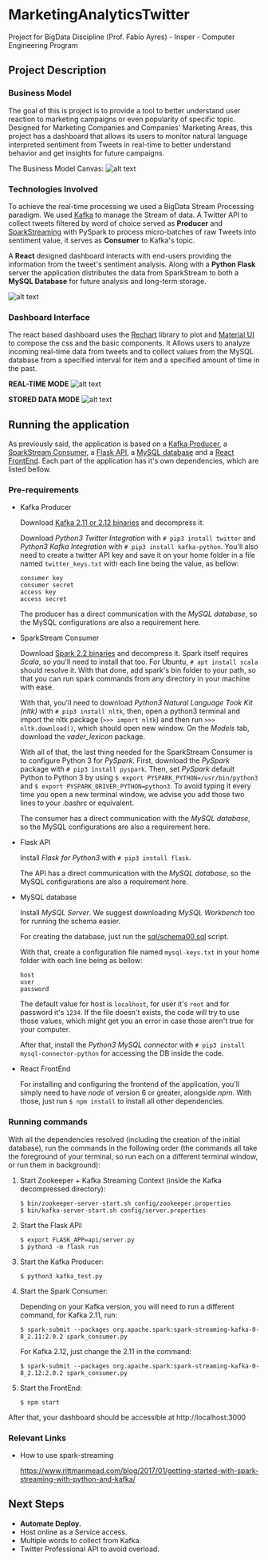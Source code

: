 # MarketingAnalyticsTwitter

Project for BigData Discipline (Prof. Fabio Ayres) - Insper - Computer Engineering Program

## Project Description

### Business Model

The goal of this is project is to provide a tool to better understand user reaction to marketing campaigns or even popularity of
specific topic. Designed for Marketing Companies and Companies' Marketing Areas, this project has a dashboard that allows its users to monitor natural language interpreted sentiment from Tweets in real-time to better understand behavior and get insights for future campaigns.

The Business Model Canvas:
![alt text](./images/Canvas.jpeg "Canvas")

### Technologies Involved

To achieve the real-time processing we used a BigData Stream Processing paradigm. We used [Kafka](https://kafka.apache.org/) to manage the Stream of data. A Twitter API to collect tweets filtered by word of choice served as **Producer** and [SparkStreaming](https://spark.apache.org/streaming/) with PySpark to process micro-batches of raw Tweets into sentiment value, it serves as **Consumer** to Kafka's topic.

A **React** designed dashboard interacts with end-users providing the information from the tweet's sentiment analysis. Along with a **Python Flask** server the application distributes the data from SparkStream to both a **MySQL Database** for future analysis and long-term storage.

![alt text](./images/Model.jpeg "Model")

### Dashboard Interface

The react based dashboard uses the [Rechart](http://recharts.org/) library to plot and [Material UI](http://www.material-ui.com/) to compose the css and the basic components.
It Allows users to analyze incoming real-time data from tweets and to collect values from the MySQL database from a specified interval for item and a specified amount of time in the past.

**REAL-TIME MODE**
![alt text](./images/Screenshot.jpeg "Screenshot")

**STORED DATA MODE**
![alt text](./images/Screenshot2.jpeg "Screenshot")

## Running the application

As previously said, the application is based on a [Kafka Producer](kafka_test.py), a
[SparkStream Consumer](spark_consumer.py), a [Flask API](api/server.py), a
[MySQL database](sql/schema00.sql) and a [React FrontEnd](front_end). Each part of the
application has it's own dependencies, which are listed bellow.

### Pre-requirements

  * Kafka Producer

    Download [Kafka 2.11 or 2.12 binaries](https://kafka.apache.org/downloads) and decompress it.

    Download *Python3 Twitter Integration* with `# pip3 install twitter` and *Python3 Kafka Integration* with `# pip3 install kafka-python`. You'll also need to create a twitter API key and save it on your home folder in a file named `twitter_keys.txt` with each line being the value, as bellow:

    ```
    consumer key
    consumer secret
    access key
    access secret
    ```

    The producer has a direct communication with the *MySQL database*, so the MySQL configurations are also a requirement here.

  * SparkStream Consumer

    Download [Spark 2.2 binaries](https://spark.apache.org/downloads.html) and decompress it. Spark itself requires *Scala*, so you'll need to install that too. For Ubuntu, `# apt install scala` should resolve it. With that done, add spark's bin folder to your path, so that you can run spark commands from any directory in your machine with ease.

    With that, you'll need to download *Python3 Natural Language Took Kit (nltk)* with `# pip3 install nltk`, then, open a python3 terminal and import the nltk package (`>>> import nltk`) and then run `>>> nltk.download()`, which should open new window. On the *Models* tab, download the *vader_lexicon* package.

    With all of that, the last thing needed for the SparkStream Consumer is to configure Python 3 for *PySpark*. First, download the *PySpark* package with `# pip3 install pyspark`. Then, set *PySpark* default Python to Python 3 by using `$ export PYSPARK_PYTHON=/usr/bin/python3` and `$ export PYSPARK_DRIVER_PYTHON=python3`. To avoid typing it every time you open a new terminal window, we advise you add those two lines to your .bashrc or equivalent.

    The consumer has a direct communication with the *MySQL database*, so the MySQL configurations are also a requirement here.

  * Flask API

    Install *Flask for Python3* with `# pip3 install flask`.

    The API has a direct communication with the *MySQL database*, so the MySQL configurations are also a requirement here.

  * MySQL database

    Install *MySQL Server*. We suggest downloading *MySQL Workbench* too for running the schema easier.

    For creating the database, just run the [sql/schema00.sql](sql/schema00.sql) script.

    With that, create a configuration file named `mysql-keys.txt` in your home folder with each line being as bellow:

    ```
    host
    user
    password
    ```

    The default value for host is `localhost`, for user it's `root` and for password it's `1234`. If the file doesn't exists, the code will try to use those values, which might get you an error in case those aren't true for your computer.

    After that, install the *Python3 MySQL connector* with `# pip3 install mysql-connector-python` for accessing the DB inside the code.

  * React FrontEnd

    For installing and configuring the frontend of the application, you'll simply need to have *node* of version 6 or greater, alongside *npm*. With those, just run `$ npm install` to install all other dependencies.

### Running commands

  With all the dependencies resolved (including the creation of the initial database), run the commands in the following order (the commands all take the foreground of your terminal, so run each on a different terminal window, or run them in background):

  1. Start Zookeeper + Kafka Streaming Context (inside the Kafka decompressed directory):

     ```
     $ bin/zookeeper-server-start.sh config/zookeeper.properties
     $ bin/kafka-server-start.sh config/server.properties
     ```

  2. Start the Flask API:

     ```
     $ export FLASK_APP=api/server.py
     $ python3 -m flask run
     ```

  3. Start the Kafka Producer:

      `$ python3 kafka_test.py`

  4. Start the Spark Consumer:

     Depending on your Kafka version, you will need to run a different command, for Kafka 2.11, run:

     `$ spark-submit --packages org.apache.spark:spark-streaming-kafka-0-8_2.11:2.0.2 spark_consumer.py`

     For Kafka 2.12, just change the 2.11 in the command:

     ```$ spark-submit --packages org.apache.spark:spark-streaming-kafka-0-8_2.12:2.0.2 spark_consumer.py```


  5. Start the FrontEnd:

     `$ npm start`

After that, your dashboard should be accessible at http://localhost:3000


### Relevant Links

  - How to use spark-streaming

    https://www.rittmanmead.com/blog/2017/01/getting-started-with-spark-streaming-with-python-and-kafka/


## Next Steps
  
  - **Automate Deploy.**
  - Host online as a Service access.
  - Multiple words to collect from Kafka.
  - Twitter Professional API to avoid overload.
